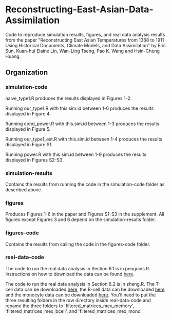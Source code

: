 # Reconstructing-East-Asian-Data-Assimilation 

Code to reproduce simulation results, figures, and real data analysis results from the paper "Reconstructing East Asian Temperatures from 1368 to 1911 Using Historical Documents, Climate Models, and Data Assimilation" by Eric Sun, Kuan-hui Elaine Lin, Wan-Ling Tseng, Pao K. Wang and Hsin-Cheng Huang. 

## Organization

### simulation-code  

naive_type1.R produces the results displayed in Figures 1-2. 

Running our_type1.R with this.sim.id between 1-6 produces the results displayed  in Figure 4.  

Running cond_power.R with this.sim.id between 1-3 produces the results displayed  in Figure 5.

Running our_type1_est.R with this.sim.id between 1-4 produces the results displayed in Figure S1.

Running power.R with this.sim.id between 1-9 produces the results displayed  in Figures S2-S3. 

### simulation-results  

Contains the results from running the code in the simulation-code folder as described above. 

### figures  

Produces Figures 1-6 in the paper and Figures S1-S3 in the supplement. All figures except Figures 3 and 6 depend on the simulation-results folder. 

### figures-code  

Contains the results from calling the code in the figures-code folder.

### real-data-code  

The code to run the real data analysis in Section 6.1 is in penguins.R. Instructions on how to download the data can be found [here](https://allisonhorst.github.io/palmerpenguins/articles/download.html). 

The code to run the real data analysis in Section 6.2 is in zheng.R. The T-cell data can be downloaded [here](https://support.10xgenomics.com/single-cell-gene-expression/datasets/1.1.0/memory_t), the B-cell data can be downloaded [here](https://support.10xgenomics.com/single-cell-gene-expression/datasets/1.1.0/b_cells) and the monocyte data can be downloaded [here](https://support.10xgenomics.com/single-cell-gene-expression/datasets/1.1.0/cd14_monocytes).  You'll need to put the three resulting folders in the raw directory inside real-data-code and rename the three folders to 'filtered_matrices_mex_memory', 'filtered_matrices_mex_bcell', and 'filtered_matrices_mex_mono'. 
